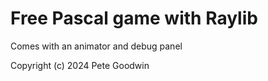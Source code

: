 # Free Pascal game with Raylib

Comes with an animator and debug panel

Copyright (c) 2024 Pete Goodwin

